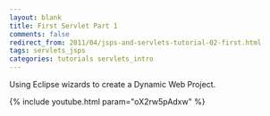 ```yaml
---           
layout: blank
title: First Servlet Part 1
comments: false
redirect_from: 2011/04/jsps-and-servlets-tutorial-02-first.html
tags: servlets_jsps
categories: tutorials servlets_intro
---
```


Using Eclipse wizards to create a Dynamic Web Project.

{% include youtube.html param="oX2rw5pAdxw" %}